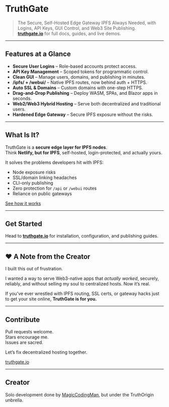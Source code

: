 # TruthGate


> The Secure, Self-Hosted Edge Gateway IPFS Always Needed, with Logins, API Keys, GUI Control, and Web3 Site Publishing.  
> **[truthgate.io](https://truthgate.io)** for full docs, guides, and live demos.

---

## Features at a Glance

- **Secure User Logins** – Role-based accounts protect access.
- **API Key Management** – Scoped tokens for programmatic control.
- **Clean GUI** – Manage users, domains, and publishing in minutes.
- **/ipfs/ + /webui/** – Native IPFS routes, now behind auth + HTTPS.
- **Auto SSL & Domains** – Custom domains with one-step HTTPS.
- **Drag-and-Drop Publishing** – Deploy WASM, SPAs, and Blazor apps in seconds.
- **Web2/Web3 Hybrid Hosting** – Serve both decentralized and traditional users.
- **Hardened Edge Gateway** – Secure IPFS exposure without the risks.

---

## What Is It?

TruthGate is a **secure edge layer for IPFS nodes**.  
Think **Netlify, but for IPFS**, self-hosted, login-protected, and actually yours.  

It solves the problems developers hit with IPFS:  
- Node exposure risks  
- SSL/domain linking headaches  
- CLI-only publishing  
- Zero protection for `/api` or `/webui` routes  
- Reliance on public gateways  

[See how it works](https://truthgate.io)

---

## Get Started

Head to **[truthgate.io](https://truthgate.io)** for installation, configuration, and publishing guides.  

---

## ❤️ A Note from the Creator

I built this out of frustration.  

I wanted a way to serve Web3-native apps that *actually worked*, securely, reliably, and without selling my soul to centralized hosts. Now it’s real.  

If you’ve ever wrestled with IPFS routing, SSL certs, or gateway hacks just to get your site online, **TruthGate is for you.**

---

## Contribute

Pull requests welcome.  
Stars encourage me.  
Issues are sacred.  

Let’s fix decentralized hosting together.  

[truthgate.io](https://truthgate.io)  

---

## Creator

Solo development done by [MagicCodingMan](https://github.com/magiccodingman), but under the TruthOrigin unbrella.
